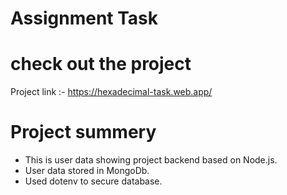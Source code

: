 # Assignment Task

# check out the project

Project link :- https://hexadecimal-task.web.app/

# Project summery

- This is user data showing project backend based on Node.js.
- User data stored in MongoDb.
- Used dotenv to secure database.
